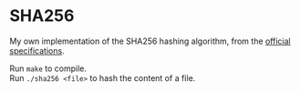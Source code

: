 # SHA256
My own implementation of the SHA256 hashing algorithm, from the [official specifications](https://en.wikipedia.org/wiki/SHA-2).

Run `make` to compile.<br/>
Run `./sha256 <file>` to hash the content of a file.

